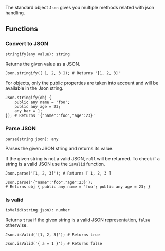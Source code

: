 The standard object `Json` gives you multiple methods related with json handling.

## Functions

### Convert to JSON

`stringify(any value): string`

Returns the given value as a JSON.

```borealis
Json.stringify([ 1, 2, 3 ]); # Returns '[1, 2, 3]'
```

For objects, only the public properties are taken into account and will be available in the Json string.

```borealis
Json.stringify(obj {
    public any name = 'foo';
    public any age = 23;
    any bar = 1;
}); # Returns '{"name":"foo","age":23}'
```

### Parse JSON

`parse(string json): any`

Parses the given JSON string and returns its value.

If the given string is not a valid JSON, `null` will be returned. To check if a string is a valid JSON use the `isValid` function.

```borealis
Json.parse('[1, 2, 3]'); # Returns [ 1, 2, 3 ]
```

```borealis
Json.parse('{"name":"foo","age":23}');
# Returns obj { public any name = 'foo'; public any age = 23; }
```

### Is valid

`isValid(string json): number`

Returns `true` if the given string is a valid JSON representation, `false` otherwise.

```borealis
Json.isValid('[1, 2, 3]'); # Returns true
```

```borealis
Json.isValid('{ a = 1 }'); # Returns false
```
